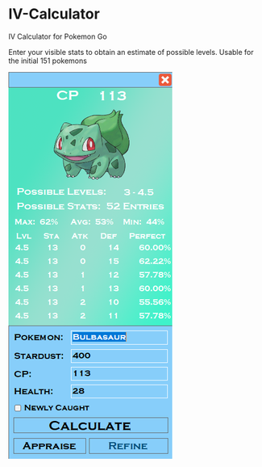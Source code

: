 # IV-Calculator
IV Calculator for Pokemon Go

Enter your visible stats to obtain an estimate of possible levels. Usable for the initial 151 pokemons

![](screenshot.png)
